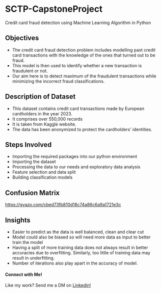 # SCTP-CapstoneProject
Credit card fraud detection using Machine Learning Algorithm in Python

## Objectives

- The credit card fraud detection problem includes modelling past credit card transactions with the knowledge of the ones that turned out to be fraud.
- This model is then used to identify whether a new transaction is fraudulent or not. 
- Our aim here is to detect maximum of the fraudulent transactions while minimizing the incorrect fraud classifications.

## Description of Dataset

- This dataset contains credit card transactions made by European cardholders in the year 2023. 
- It comprises over 550,000 records
- It is taken from Kaggle website.
- The data has been anonymized to protect the cardholders' identities. 

## Steps Involved

- Importing the required packages into our python environment
- Importing the dataset
- Processing the data to our needs and exploratory data analysis
- Feature selection and data split
- Building classification models

## Confusion Matrix
https://gyazo.com/cbed73fb810d18c74a86c6a9a1721e3c

## Insights

- Easier to predict as the data is well balanced, clean and clear cut  
- Model could also be biased so will need more data as input to better train the model  
- Having a split of more training data does not always result in better accuracies due to overfitting. Similarly, too little of training data may result in underfitting. 
- Number of iterations also play apart in the accuracy of model.

#### Connect with Me!
Like my work? Send me a DM on [Linkedin!]([https://www.linkedin.com/in/mathanky-kaneshalingam-9a813356/])
